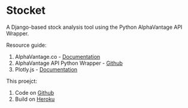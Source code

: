 # Stocket
A Django-based stock analysis tool using the Python AlphaVantage API Wrapper.

Resource guide:
1. AlphaVantage.co - [Documentation](https://www.alphavantage.co/documentation/)
2. AlphaVantage API Python Wrapper - [Github](https://github.com/RomelTorres/alpha_vantage)
3. Plotly.js - [Documentation](https://plot.ly/javascript/)

This proejct:
1. Code on [Github](https://github.com/ishaansaxena/AlphaVantage)
2. Build on [Heroku]()
